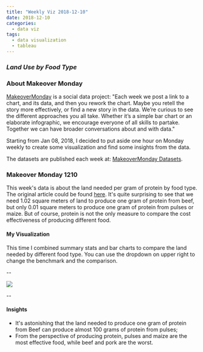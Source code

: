 ```yaml
---
title: "Weekly Viz 2018-12-10"
date: 2018-12-10
categories:
  - data viz
tags:
  - data visualization
  - tableau
---
```


### *Land Use by Food Type*


### About Makeover Monday

[MakeoverMonday](http://www.makeovermonday.co.uk/) is a social data project:
"Each week we post a link to a chart, and its data, and then you rework the chart.
Maybe you retell the story more effectively, or find a new story in the data.
We’re curious to see the different approaches you all take. Whether it’s a simple bar chart or an elaborate infographic, we encourage everyone of all skills to partake.
Together we can have broader conversations about and with data."

Starting from Jan 08, 2018, I decided to put aside one hour on Monday weekly to create some visualization and find some insights from the data.

The datasets are published each week at: [MakeoverMonday Datasets](http://www.makeovermonday.co.uk/data/).

### Makeover Monday 1210

This week's data is about the land needed per gram of protein by food type. The original article could be found [here](https://ourworldindata.org/yields-and-land-use-in-agriculture). It's quite surprising to see that we need 1.02 square meters of land to produce one gram of protein from beef, but only 0.01 square meters to produce one gram of protein from pulses or maize. But of course, protein is not the only measure to compare the cost effectiveness of producing different food.  

#### My Visualization

This time I combined summary stats and bar charts to compare the land needed by different food type. You can use the dropdown on upper right to change the benchmark and the comparison.    

--  
<div class='tableauPlaceholder' id='viz1544506812129' style='position: relative'>
<noscript><a href='#'>
  <img alt=' ' src='https:&#47;&#47;public.tableau.com&#47;static&#47;images&#47;Ma&#47;MakeOverMonday1210&#47;LandUsebyFood&#47;1_rss.png' style='border: none' />
</a></noscript>
<object class='tableauViz'  style='display:none;'><param name='host_url' value='https%3A%2F%2Fpublic.tableau.com%2F' />
  <param name='embed_code_version' value='3' />
  <param name='site_root' value='' />
  <param name='name' value='MakeOverMonday1210&#47;LandUsebyFood' />
  <param name='tabs' value='no' />
  <param name='toolbar' value='yes' />
  <param name='static_image' value='https:&#47;&#47;public.tableau.com&#47;static&#47;images&#47;Ma&#47;MakeOverMonday1210&#47;LandUsebyFood&#47;1.png' />
  <param name='animate_transition' value='yes' />
  <param name='display_static_image' value='yes' />
  <param name='display_spinner' value='yes' />
  <param name='display_overlay' value='yes' />
  <param name='display_count' value='yes' />
</object></div>            
<script type='text/javascript'>          
  var divElement = document.getElementById('viz1544506812129');      
  var vizElement = divElement.getElementsByTagName('object')[0];    
  vizElement.style.width='800px';vizElement.style.height='627px';        
  var scriptElement = document.createElement('script');                 
  scriptElement.src = 'https://public.tableau.com/javascripts/api/viz_v1.js';    
  vizElement.parentNode.insertBefore(scriptElement, vizElement);               
</script>  


--  

#### Insights
* It's astonishing that the land needed to produce one gram of protein from Beef can produce almost 100 grams of protein from pulses;  
* From the perspective of producing protein, pulses and maize are the most effective food, while beef and pork are the worst.  

